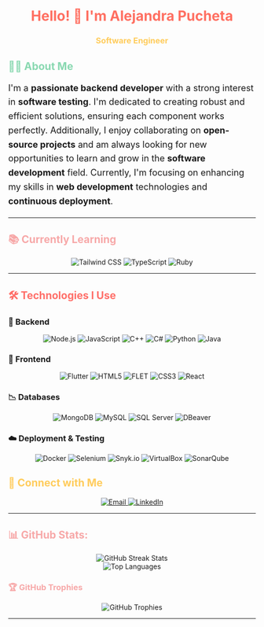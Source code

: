 <h1 align="center" style="color:#ff6f61;"> Hello! 👋 I'm Alejandra Pucheta</h1>
<h3 align="center" style="color:#ffcc5c;" >Software Engineer</h3>


<h2 style="color:#88d8b0;">👩‍💻 About Me</h2>
<p style="font-size: 18px; line-height: 1.6;">
  I'm a <b>passionate backend developer</b> with a strong interest in <b>software testing</b>. I'm dedicated to creating robust and efficient solutions, ensuring each component works perfectly. Additionally, I enjoy collaborating on <b>open-source projects</b> and am always looking for new opportunities to learn and grow in the <b>software development</b> field. Currently, I'm focusing on enhancing my skills in <b>web development</b> technologies and <b>continuous deployment</b>.
</p>

---

<h2 style="color:#f7a8a8;">📚 Currently Learning</h2>
<div align="center">
  <img src="https://img.shields.io/badge/Tailwind_CSS-38B2AC?style=for-the-badge&logo=tailwind-css&logoColor=white" alt="Tailwind CSS">
  <img src="https://img.shields.io/badge/TypeScript-007ACC?style=for-the-badge&logo=typescript&logoColor=white" alt="TypeScript">
  <img src="https://img.shields.io/badge/Ruby_on_Rails-CC0000?style=for-the-badge&logo=ruby-on-rails&logoColor=white" alt="Ruby">
</div>

---

<h2 style="color:#ff6f69;">🛠️ Technologies I Use</h2>

### 🤖 Backend
<div align="center">
  <img src="https://img.shields.io/badge/Node.js-339933?style=for-the-badge&logo=node-dot-js&logoColor=white" alt="Node.js">
  <img src="https://img.shields.io/badge/JavaScript-F7DF1E?style=for-the-badge&logo=javascript&logoColor=black" alt="JavaScript">
  <img src="https://img.shields.io/badge/C++-00599C?style=for-the-badge&logo=c%2B%2B&logoColor=white" alt="C++">
  <img src="https://img.shields.io/badge/C%23-239120?style=for-the-badge&logo=c-sharp&logoColor=white" alt="C#">
  <img src="https://img.shields.io/badge/Python-14354C?style=for-the-badge&logo=python&logoColor=white" alt="Python">
  <img src="https://img.shields.io/badge/Java-ED8B00?style=for-the-badge&logo=java&logoColor=white" alt="Java">
</div>

### 🎨 Frontend
<div align="center">
  <img src="https://img.shields.io/badge/Flutter-02569B?style=for-the-badge&logo=flutter&logoColor=white" alt="Flutter">
  <img src="https://img.shields.io/badge/HTML5-E34F26?style=for-the-badge&logo=html5&logoColor=white" alt="HTML5">
  <img src="https://img.shields.io/badge/FLET-4A90E2?style=for-the-badge&logo=flet&logoColor=white" alt="FLET">
  <img src="https://img.shields.io/badge/CSS3-1572B6?style=for-the-badge&logo=css3&logoColor=white" alt="CSS3">
  <img src="https://img.shields.io/badge/React-61DAFB?style=for-the-badge&logo=react&logoColor=white" alt="React">
</div>

### 📉 Databases
<div align="center">
  <img src="https://img.shields.io/badge/MongoDB-4EA94B?style=for-the-badge&logo=mongodb&logoColor=white" alt="MongoDB">
  <img src="https://img.shields.io/badge/MySQL-005C84?style=for-the-badge&logo=mysql&logoColor=white" alt="MySQL">
  <img src="https://img.shields.io/badge/SQLServer-CC2927?style=for-the-badge&logo=microsoft-sql-server&logoColor=white" alt="SQL Server">
  <img src="https://img.shields.io/badge/DBeaver-372923?style=for-the-badge&logo=dbeaver&logoColor=white" alt="DBeaver">
</div>

### ☁️ Deployment & Testing
<div align="center">
  <img src="https://img.shields.io/badge/Docker-2496ED?style=for-the-badge&logo=docker&logoColor=white" alt="Docker">
  <img src="https://img.shields.io/badge/Selenium-43B02A?style=for-the-badge&logo=selenium&logoColor=white" alt="Selenium">
  <img src="https://img.shields.io/badge/Snyk.io-4C4A73?style=for-the-badge&logo=snyk&logoColor=white" alt="Snyk.io">
  <img src="https://img.shields.io/badge/VirtualBox-183A61?style=for-the-badge&logo=virtualbox&logoColor=white" alt="VirtualBox">
  <img src="https://img.shields.io/badge/SonarQube-4E9BCD?style=for-the-badge&logo=sonarqube&logoColor=white" alt="SonarQube">
</div>

<h2 style="color:#ffcc5c;">🔗 Connect with Me</h2>
<div align="center">
  <a href="mailto:andrea.vargas@example.com" target="_blank">
    <img alt="Email" src="https://img.shields.io/badge/Gmail-D14836?style=for-the-badge&logo=gmail&logoColor=white">
  </a>
  <a href="https://www.linkedin.com/in/andrea-alejandra-vargas-pucheta-229a91293/" target="_blank">
    <img alt="LinkedIn" src="https://img.shields.io/badge/LinkedIn-0077B5?style=for-the-badge&logo=linkedin&logoColor=white">
  </a>
</div>

---

<h2 style="color:#f7a8a8;">📊 GitHub Stats:</h2>
<div align="center">
  <img src="https://github-readme-streak-stats.herokuapp.com/?user=Andrea29-18&theme=tokyonight&hide_border=false" alt="GitHub Streak Stats"><br/>
  <img src="https://github-readme-stats.vercel.app/api/top-langs/?username=Andrea29-18&theme=tokyonight&hide_border=false&include_all_commits=true&count_private=true&layout=compact" alt="Top Languages">
</div>

<h3 style="color:#f7a8a8;">🏆 GitHub Trophies</h3>
<div align="center">
  <img src="https://github-profile-trophy.vercel.app/?username=Andrea29-18&theme=tokyonight&no-frame=false&no-bg=false&margin-w=4" alt="GitHub Trophies">
</div>

---
